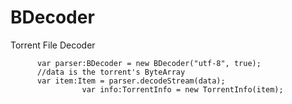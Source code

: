 BDecoder
========

Torrent File Decoder


          var parser:BDecoder = new BDecoder("utf-8", true);
          //data is the torrent's ByteArray
          var item:Item = parser.decodeStream(data);
					var info:TorrentInfo = new TorrentInfo(item);
